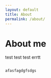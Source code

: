 ```yaml
---
layout: default
title: About
permalink: /about/
---
```



# About  me

test test test
errtt

```text

afasfagdgfsdgs

```